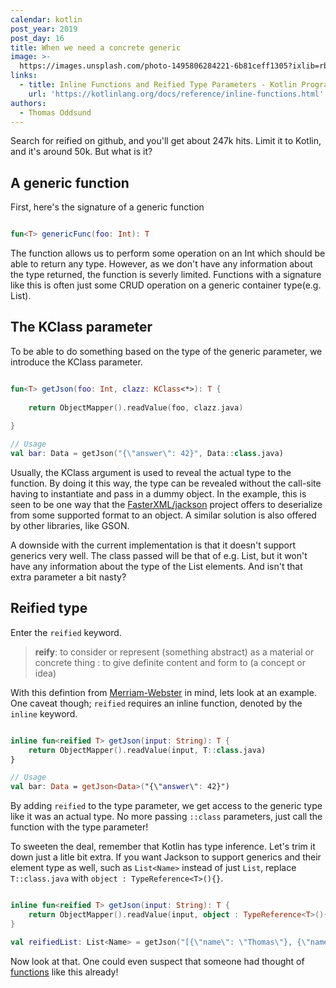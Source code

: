```yaml
---
calendar: kotlin
post_year: 2019
post_day: 16
title: When we need a concrete generic
image: >-
  https://images.unsplash.com/photo-1495806284221-6b81ceff1305?ixlib=rb-1.2.1&ixid=eyJhcHBfaWQiOjEyMDd9&auto=format&fit=crop&w=2978&q=80
links:
  - title: Inline Functions and Reified Type Parameters - Kotlin Programming Language
    url: 'https://kotlinlang.org/docs/reference/inline-functions.html'
authors:
  - Thomas Oddsund
---
```

Search for reified on github, and you'll get about 247k hits. Limit it to Kotlin, and it's around 50k. But what is it?

## A generic function

First, here's the signature of a generic function

```kotlin

fun<T> genericFunc(foo: Int): T

```

The function allows us to perform some operation on an Int which should be able to return any type. However, as we don't have any information about the type returned, the function is severly limited. Functions with a signature like this is often just some CRUD operation on a generic container type(e.g. List).

## The KClass parameter

To be able to do something based on the type of the generic parameter, we introduce the KClass parameter.

```kotlin

fun<T> getJson(foo: Int, clazz: KClass<*>): T {    
    
    return ObjectMapper().readValue(foo, clazz.java)
    
}

// Usage
val bar: Data = getJson("{\"answer\": 42}", Data::class.java)
```

Usually, the KClass argument is used to reveal the actual type to the function. By doing it this way, the type can be revealed without the call-site having to instantiate and pass in a dummy object. In the example, this is seen to be one way that the [FasterXML/jackson](https://github.com/FasterXML/jackson) project offers to deserialize from some supported format to an object. A similar solution is also offered by other libraries, like GSON.

A downside with the current implementation is that it doesn't support generics very well. The class passed will be that of e.g. List, but it won't have any information about the type of the List elements. And isn't that extra parameter a bit nasty?

## Reified type

Enter the `reified` keyword.

> **reify**: to consider or represent (something abstract) as a material or concrete thing : to give definite content and form to (a concept or idea) 

With this defintion from [Merriam-Webster](https://www.merriam-webster.com/dictionary/reify) in mind, lets look at an example. One caveat though; `reified` requires an inline function, denoted by the `inline` keyword.

```kotlin

inline fun<reified T> getJson(input: String): T {
    return ObjectMapper().readValue(input, T::class.java)
}

// Usage
val bar: Data = getJson<Data>("{\"answer\": 42}")
```

By adding `reified` to the type parameter, we get access to the generic type like it was an actual type. No more passing `::class` parameters, just call the function with the type parameter!

To sweeten the deal, remember that Kotlin has type inference. Let's trim it down just a litle bit extra. If you want Jackson to support generics and their element type as well, such as `List<Name>` instead of just `List`, replace `T::class.java` with `object : TypeReference<T>(){}`.

```kotlin

inline fun<reified T> getJson(input: String): T {
    return ObjectMapper().readValue(input, object : TypeReference<T>(){})
}

val reifiedList: List<Name> = getJson("[{\"name\": \"Thomas\"}, {\"name\": \"Karoline\"}, {\"name\": \"Børre\"}]")
```

Now look at that. One could even suspect that someone had thought of [functions](https://github.com/FasterXML/jackson-module-kotlin/blob/master/src/main/kotlin/com/fasterxml/jackson/module/kotlin/Extensions.kt) like this already!
